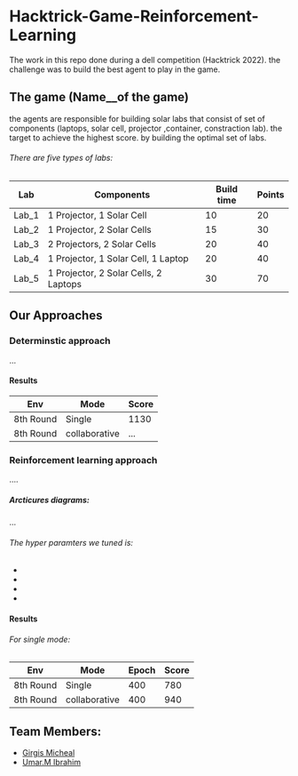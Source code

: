 # Hacktrick-Game-Reinforcement-Learning
The work in this repo done during a dell competition (Hacktrick 2022). the challenge was to build the best agent to play in the game.

## The game (Name__of the game)
the agents are responsible for building solar labs that consist of set of components (laptops, solar cell, projector ,container, constraction lab). the target to achieve the highest score. by building the optimal set of labs. <br />
###### There are five types of labs:

| Lab | Components |Build time  | Points |
| ------------- | -------------  |------------- | ------------- |
| Lab_1 |1 Projector, 1 Solar Cell |10  | 20 |
| Lab_2 |1 Projector, 2 Solar Cells|15  | 30  |
| Lab_3 |2 Projectors, 2 Solar Cells |20  | 40 |
| Lab_4 |1 Projector, 1 Solar Cell, 1 Laptop|20  | 40  |
| Lab_5 |1 Projector, 2 Solar Cells, 2 Laptops |30  | 70 |


## Our Approaches
### Determinstic approach
...
#### Results
| Env | Mode  | Score |
| ------------- | -------------  |------------- |
| 8th Round |Single  | 1130 |
| 8th Round |collaborative  | ...  |

### Reinforcement learning approach
....
##### Arcticures diagrams:
...

###### The hyper paramters we tuned is:
- 
- 
- 
- 


#### Results
###### For single mode:
| Env | Mode |Epoch  | Score |
| ------------- | -------------  |------------- | ------------- |
| 8th Round |Single |400  | 780 |
| 8th Round |collaborative|400  | 940  |



## Team Members:
- [Girgis Micheal](https://github.com/girgismicheal)
- [Umar.M Ibrahim](https://github.com/moroclash)
